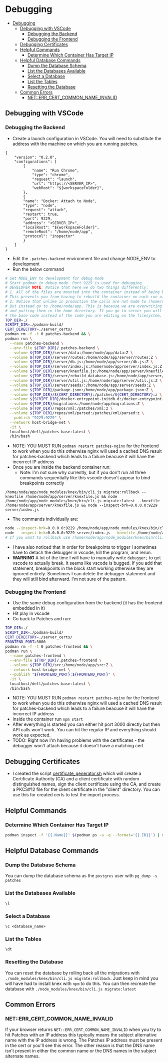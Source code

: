 # Debugging

- [Debugging](#debugging)
  - [Debugging with VSCode](#debugging-with-vscode)
    - [Debugging the Backend](#debugging-the-backend)
    - [Debugging the Frontend](#debugging-the-frontend)
  - [Debugging Certificates](#debugging-certificates)
  - [Helpful Commands](#helpful-commands)
    - [Determine Which Container Has Target IP](#determine-which-container-has-target-ip)
  - [Helpful Database Commands](#helpful-database-commands)
    - [Dump the Database Schema](#dump-the-database-schema)
    - [List the Databases Available](#list-the-databases-available)
    - [Select a Database](#select-a-database)
    - [List the Tables](#list-the-tables)
    - [Resetting the Database](#resetting-the-database)
  - [Common Errors](#common-errors)
    - [NET::ERR\_CERT\_COMMON\_NAME\_INVALID](#neterr_cert_common_name_invalid)

## Debugging with VSCode

### Debugging the Backend
 
- Create a launch configuration in VSCode. You will need to substitute the address with the machine on which you are running patches. 
 
``` 
{
    "version": "0.2.0",
    "configurations": [
        {      
            "name": "Run Chrome",
            "type": "chrome",
            "request": "launch",
            "url": "https://<SERVER_IP>",
            "webRoot": "${workspaceFolder}",
        },
        {
        "name": "Docker: Attach to Node",
        "type": "node",
        "request": "attach",
        "restart": true,
        "port": 9229,
        "address": "<SERVER_IP>",
        "localRoot": "${workspaceFolder}",
        "remoteRoot": "/home/node/app",
        "protocol": "inspector"
        }
    ]
}
``` 
 
- Edit the `.patches-backend` environment file and change NODE_ENV to development
- Run the below command

```bash
# Set NODE_ENV to development for debug mode
# Start podman in debug mode. Port 9229 is used for debugging
# DEVELOPER NOTE: Notice that here we do two things differently:
# 1. All of the files are mounted into the container instead of being baked in.
# This prevents you from having to rebuild the container on each run of development
# 2. Notice that unlike in production the calls are not made to /home/node/app/server
# But instead go to /home/node/app. This is because we are overwriting the files
# and putting them in the home directory. If you go to server you will get
# the base code instead of the code you are editing on the filesystem.
TOP_DIR=./
SCRIPT_DIR=./podman-build/
CERT_DIRECTORY=./server_certs/
podman rm -f -t 0 patches-backend && \
podman run \
  --name patches-backend \
  --env-file ${TOP_DIR}/.patches-backend \
  --volume ${TOP_DIR}/server/data:/home/node/app/data:Z \
  --volume ${TOP_DIR}/server/routes:/home/node/app/server/routes:Z \
  --volume ${TOP_DIR}/server/db.js:/home/node/app/server/db.js:Z \
  --volume ${TOP_DIR}/server/index.js:/home/node/app/server/index.js:Z \
  --volume ${TOP_DIR}/server/knexfile.js:/home/node/app/server/knexfile.js:Z \
  --volume ${TOP_DIR}/server/rebuild_database.js:/home/node/app/server/rebuild_database.js:Z \
  --volume ${TOP_DIR}/server/util.js:/home/node/app/server/util.js:Z \
  --volume ${TOP_DIR}/server/seeds/:/home/node/app/server/seeds:Z \
  --volume ${TOP_DIR}/package.json:/home/node/app/package.json:Z \
  --volume ${TOP_DIR}/${CERT_DIRECTORY}:/patches/${CERT_DIRECTORY}:z \
  --volume ${SCRIPT_DIR}/docker-entrypoint-initdb.d:/docker-entrypoint-initdb.d:Z \
  --volume ${TOP_DIR}/migrations:/home/node/app/migrations:Z \
  --volume ${TOP_DIR}/repos/xml:/patches/xml:z \
  --volume ${TOP_DIR}/repos/xml/parsed:/patches/xml/parsed:z \
  --publish "9229:9229" \
  --network host-bridge-net \
  -it \
  localhost/dell/patches-base:latest \
  /bin/bash
```

- NOTE: YOU MUST RUN `podman restart patches-nginx` for the frontend to work when you do this otherwise nginx will used a cached DNS result for patches-backend which leads to a failure beacuse it will have the incorrect IP address
- Once you are inside the backend container run:
  - Note: I'm not sure why currently, but if you don't run all three commands sequentially like this vscode doesn't appear to bind breakpoints correctly

```
/home/node/app/node_modules/knex/bin/cli.js migrate:rollback --knexfile /home/node/app/server/knexfile.js && node /home/node/app/node_modules/knex/bin/cli.js migrate:latest --knexfile /home/node/app/server/knexfile.js && node --inspect-brk=0.0.0.0:9229 server/index.js
```

- The commands individually are:

```bash
node --inspect-brk=0.0.0.0:9229 /home/node/app/node_modules/knex/bin/cli.js migrate:latest
node --inspect-brk=0.0.0.0:9229 server/index.js --knexfile /home/node/app/server/knexfile.js
# If you want to rollback use /home/node/app/node_modules/knex/bin/cli.js migrate:rollback --knexfile /home/node/app/server/knexfile.js
```

- I have also noticed that in order for breakpoints to trigger I sometimes have to detach the debugger in vscode, kill the program, and rerun.
- **WARNING** A lot of the time I will have to manually write `debugger;` to get vscode to actually break. It seems like vscode is bugged. If you add that statement, breakpoints in the block start working otherwise they are ignored entirely. Sometimes I can delete the debugger statement and they will still bind afterward. I'm not sure of the pattern.

### Debugging the Frontend

- Use the same debug configuration from the backend (it has the frontend embedded in it)
- Hit play in vscode
- Go back to Patches and run:

```bash
TOP_DIR=./
SCRIPT_DIR=./podman-build/
CERT_DIRECTORY=./server_certs/
FRONTEND_PORT=3000
podman rm -f -t 0 patches-frontend && \
podman run \
  --name patches-frontend \
  --env-file ${TOP_DIR}/.patches-frontend \
  --volume ${TOP_DIR}/src:/home/node/app/src:Z \
  --network host-bridge-net \
  --publish "${FRONTEND_PORT}:${FRONTEND_PORT}" \
  -it \
  localhost/dell/patches-base:latest \
  /bin/bash
```

- NOTE: YOU MUST RUN `podman restart patches-nginx` for the frontend to work when you do this otherwise nginx will used a cached DNS result for patches-backend which leads to a failure beacuse it will have the incorrect IP address
- Inside the container run `npm start`
- After everything is started you can either hit port 3000 directly but then API calls won't work. You can hit the regular IP and everything should work as expected.
- TODO: Right now I'm having problems with the certificates - the debugger won't attach because it doesn't have a matching cert

## Debugging Certificates

- I created the script [certificate_generator.sh](./etc/certificate_generator.sh) which will create a Certificate Authority (CA) and a client certificate with random distinguished names, sign the client certificate using the CA, and create a PKCS#12 file for the client certificate in the "client" directory. You can use this for created certs to test the import process.

## Helpful Commands

### Determine Which Container Has Target IP

```bash
podman inspect -f '{{.Name}}' $(podman ps -a -q --format='{{.ID}}') | xargs -I {} sh -c 'podman inspect -f "{{range .NetworkSettings.Networks}}{{.IPAddress}}{{end}}" {} | grep -w 10.89.0.111 && echo Container: {}'
```

## Helpful Database Commands

### Dump the Database Schema

You can dump the database schema as the `postgres` user with `pg_dump -s patches`

### List the Databases Available

`\l`

### Select a Database

`\c <database_name>`

### List the Tables

`\dt`

### Resetting the Database

You can reset the database by rolling back all the migrations with `./node_modules/knex/bin/cli.js migrate:rollback`. Just keep in mind you will have had to install knex with `npm` to do this. You can then recreate the database with `./node_modules/knex/bin/cli.js migrate:latest`

## Common Errors

### NET::ERR_CERT_COMMON_NAME_INVALID

If your browser returns `NET::ERR_CERT_COMMON_NAME_INVALID` when you try to hit Patches with an IP address this typically means the subject alternative name with the IP address is wrong. The Patches IP address must be present in the cert or you'll see this error. The other reason is that the DNS name isn't present in either the common name or the DNS names in the subject alternate names.